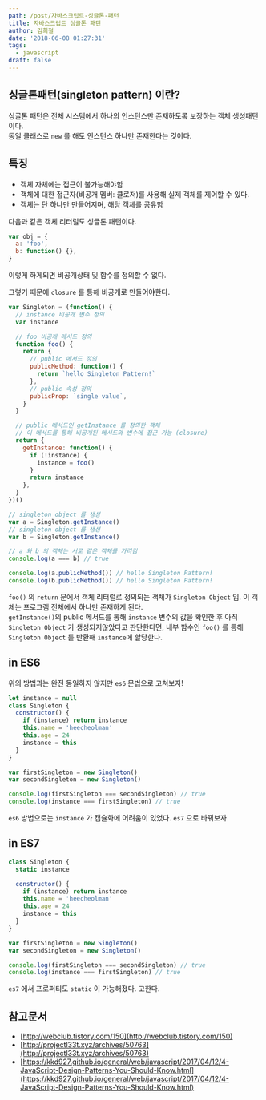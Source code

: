 ```yaml
---
path: /post/자바스크립트-싱글톤-패턴
title: 자바스크립트 싱글톤 패턴
author: 김희철
date: '2018-06-08 01:27:31'
tags:
  - javascript
draft: false
---
```


## 싱글톤패턴(singleton pattern) 이란?

싱글톤 패턴은 전체 시스템에서 하나의 인스턴스만 존재하도록 보장하는 객체 생성패턴이다.  
동일 클래스로 `new` 를 해도 인스턴스 하나만 존재한다는 것이다.

## 특징

- 객체 자체에는 접근이 불가능해야함
- 객체에 대한 접근자(비공개 멤버: 클로저)를 사용해 실제 객체를 제어할 수 있다.
- 객체는 단 하나만 만들어지며, 해당 객체를 공유함

다음과 같은 객체 리터럴도 싱글톤 패턴이다.

```javascript
var obj = {
  a: 'foo',
  b: function() {},
}
```

이렇게 하게되면 비공개상태 및 함수를 정의할 수 없다.

그렇기 때문에 `closure` 를 통해 비공개로 만들어야한다.

```javascript
var Singleton = (function() {
  // instance 비공개 변수 정의
  var instance

  // foo 비공개 메서드 정의
  function foo() {
    return {
      // public 메서드 정의
      publicMethod: function() {
        return `hello Singleton Pattern!`
      },
      // public 속성 정의
      publicProp: `single value`,
    }
  }

  // public 메서드인 getInstance 를 정의한 객체
  // 이 메서드를 통해 비공개된 메서드와 변수에 접근 가능 (closure)
  return {
    getInstance: function() {
      if (!instance) {
        instance = foo()
      }
      return instance
    },
  }
})()

// singleton object 를 생성
var a = Singleton.getInstance()
// singleton object 를 생성
var b = Singleton.getInstance()

// a 와 b 의 객체는 서로 같은 객체를 가리킴
console.log(a === b) // true

console.log(a.publicMethod()) // hello Singleton Pattern!
console.log(b.publicMethod()) // hello Singleton Pattern!
```

`foo()` 의 `return` 문에서 객체 리터럴로 정의되는 객체가 `Singleton Object` 임. 이 객체는 프로그램 전체에서 하나만 존재하게 된다.  
`getInstance()`의 public 메서드를 통해 `instance` 변수의 값을 확인한 후 아직 `Singleton Object` 가 생성되지않았다고 판단한다면, 내부 함수인 `foo()` 를 통해 `Singleton Object` 를 반환해 `instance`에 할당한다.

## in ES6

위의 방법과는 완전 동일하지 않지만 `es6` 문법으로 고쳐보자!

```javascript
let instance = null
class Singleton {
  constructor() {
    if (instance) return instance
    this.name = 'heecheolman'
    this.age = 24
    instance = this
  }
}

var firstSingleton = new Singleton()
var secondSingleton = new Singleton()

console.log(firstSingleton === secondSingleton) // true
console.log(instance === firstSingleton) // true
```

`es6` 방법으로는 `instance` 가 캡슐화에 어려움이 있었다. `es7` 으로 바꿔보자

## in ES7

```javascript
class Singleton {
  static instance

  constructor() {
    if (instance) return instance
    this.name = 'heecheolman'
    this.age = 24
    instance = this
  }
}

var firstSingleton = new Singleton()
var secondSingleton = new Singleton()

console.log(firstSingleton === secondSingleton) // true
console.log(instance === firstSingleton) // true
```

`es7` 에서 프로퍼티도 `static` 이 가능해졌다. 고한다.

## 참고문서

- [http://webclub.tistory.com/150](http://webclub.tistory.com/150)
- [http://projectl33t.xyz/archives/50763](http://projectl33t.xyz/archives/50763)
- [https://kkd927.github.io/general/web/javascript/2017/04/12/4-JavaScript-Design-Patterns-You-Should-Know.html](https://kkd927.github.io/general/web/javascript/2017/04/12/4-JavaScript-Design-Patterns-You-Should-Know.html)
